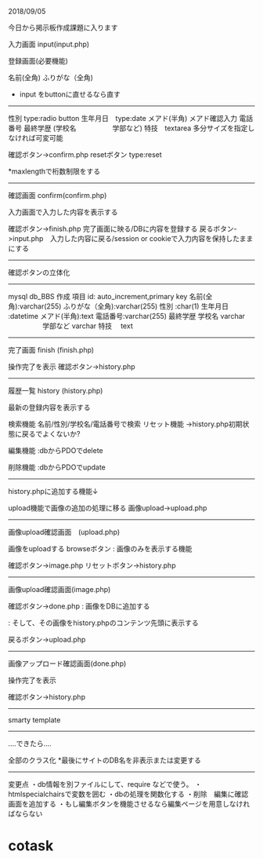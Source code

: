 2018/09/05

今日から掲示板作成課題に入ります

入力画面 input(input.php)

登録画面(必要機能)

名前(全角)
ふりがな（全角)

* input をbuttonに直せるなら直す

___  ___  ___




性別 type:radio button
生年月日　type:date
メアド(半角)
メアド確認入力
電話番号
最終学歴 (学校名
　　　　　学部など)
特技　textarea 多分サイズを指定しなければ可変可能

確認ボタン->confirm.php
resetボタン  type:reset

*maxlengthで桁数制限をする
________________________________________________________________________________

確認画面 confirm(confirm.php)

入力画面で入力した内容を表示する

確認ボタン->finish.php 完了画面に映る/DBに内容を登録する
戻るボタン->input.php　入力した内容に戻る/session or cookieで入力内容を保持したままにする
_ _ _ _ _ _ _
確認ボタンの立体化
________________________________________________________________________________
mysql db_BBS 作成
項目
id: auto_increment,primary key
名前(全角):varchar(255)
ふりがな（全角):varchar(255)
性別 :char(1)
生年月日 :datetime
メアド(半角):text
電話番号:varchar(255)
最終学歴 学校名 varchar
　　　　　学部など varchar
特技　 text






________________________________________________________________________________

完了画面 finish (finish.php)

操作完了を表示
確認ボタン->history.php
________________________________________________________________________________

履歴一覧 history (history.php)

最新の登録内容を表示する

検索機能 名前/性別/学校名/電話番号で検索
リセット機能 →history.php初期状態に戻るでよくないか?

編集機能 :dbからPDOでdelete

削除機能 :dbからPDOでupdate
____ __ ____ ____ ____ ______ _____ ______ ______ _____ _____ _____ ____ _____ _
history.phpに追加する機能↓

upload機能で画像の追加の処理に移る
画像upload->upload.php
________________________________________________________________________________
画像upload確認画面　(upload.php)

画像をuploadする
browseボタン :  画像のみを表示する機能

確認ボタン->image.php
リセットボタン->history.php
________________________________________________________________________________
画像upload確認画面(image.php)

確認ボタン->done.php
: 画像をDBに追加する

: そして、その画像をhistory.phpのコンテンツ先頭に表示する

戻るボタン->upload.php
________________________________________________________________________________
画像アップロード確認画面(done.php)

操作完了を表示

確認ボタン->history.php
________________________________________________________________________________
smarty template
________________________________________________________________________________
....できたら....

全部のクラス化
*最後にサイトのDB名を非表示または変更する
________________________________________________________________________________
変更点
・db情報を別ファイルにして、require などで使う。
・htmlspecialchairsで変数を囲む
・dbの処理を関数化する
・削除　編集に確認画面を追加する
・もし編集ボタンを機能させるなら編集ページを用意しなければならない

# cotask
